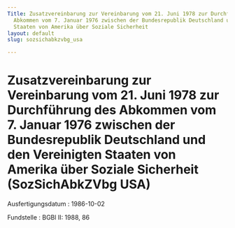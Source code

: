 ```yaml
---
Title: Zusatzvereinbarung zur Vereinbarung vom 21. Juni 1978 zur Durchführung des
  Abkommen vom 7. Januar 1976 zwischen der Bundesrepublik Deutschland und den Vereinigten
  Staaten von Amerika über Soziale Sicherheit
layout: default
slug: sozsichabkzvbg_usa

---
```


# Zusatzvereinbarung zur Vereinbarung vom 21. Juni 1978 zur Durchführung des Abkommen vom 7. Januar 1976 zwischen der Bundesrepublik Deutschland und den Vereinigten Staaten von Amerika über Soziale Sicherheit (SozSichAbkZVbg USA)

Ausfertigungsdatum
:   1986-10-02

Fundstelle
:   BGBl II: 1988, 86

